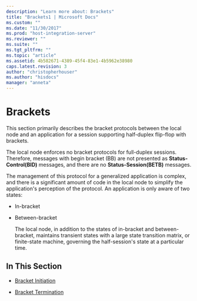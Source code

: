 ```yaml
---
description: "Learn more about: Brackets"
title: "Brackets1 | Microsoft Docs"
ms.custom: ""
ms.date: "11/30/2017"
ms.prod: "host-integration-server"
ms.reviewer: ""
ms.suite: ""
ms.tgt_pltfrm: ""
ms.topic: "article"
ms.assetid: 4b582671-4389-45f4-83e1-4b5962e38980
caps.latest.revision: 3
author: "christopherhouser"
ms.author: "hisdocs"
manager: "anneta"
---
```

# Brackets
This section primarily describes the bracket protocols between the local node and an application for a session supporting half-duplex flip-flop with brackets.  
  
 The local node enforces no bracket protocols for full-duplex sessions. Therefore, messages with begin bracket (BB) are not presented as **Status-Control(BID)** messages, and there are no **Status-Session(BETB)** messages.  
  
 The management of this protocol for a generalized application is complex, and there is a significant amount of code in the local node to simplify the application's perception of the protocol. An application is only aware of two states:  
  
- In-bracket  
  
- Between-bracket  
  
  The local node, in addition to the states of in-bracket and between-bracket, maintains transient states with a large state transition matrix, or finite-state machine, governing the half-session's state at a particular time.  
  
## In This Section  
  
-   [Bracket Initiation](../core/bracket-initiation1.md)  
  
-   [Bracket Termination](../core/bracket-termination1.md)
